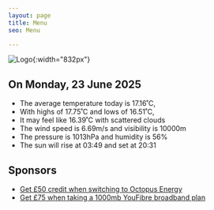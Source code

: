 ```yaml
---
layout: page
title: Menu
seo: Menu

---
```


![Logo](/images/logo.jpg){:width="832px"}

<!-- weather_marker starts -->
## On Monday, 23 June 2025

- The average temperature today is 17.16˚C,
- With highs of 17.75˚C and lows of 16.51˚C,
- It may feel like 16.39˚C with scattered clouds
- The wind speed is 6.69m/s and visibility is 10000m
- The pressure is 1013hPa and humidity is 56%
- The sun will rise at 03:49 and set at 20:31

<!-- weather_marker ends -->

## Sponsors

- [Get £50 credit when switching to Octopus Energy](https://bit.ly/3oD1nnS)
- [Get £75 when taking a 1000mb YouFibre broadband plan](https://aklam.io/91zWhU?)
